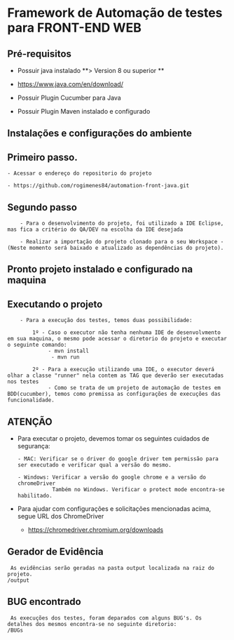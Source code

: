 
# Framework de Automação de testes para FRONT-END WEB #

## Pré-requisitos ##

* Possuir java instalado **> Version 8 ou superior **
* https://www.java.com/en/download/

* Possuir Plugin Cucumber para Java
* Possuir Plugin Maven instalado e configurado  

## Instalações e configurações do ambiente ##

 ## Primeiro passo. ##
  
    - Acessar o endereço do repositorio do projeto
 
    - https://github.com/rogimenes84/automation-front-java.git
 	
 ## Segundo passo ##
		
		- Para o desenvolvimento do projeto, foi utilizado a IDE Eclipse, mas fica a critério do QA/DEV na escolha da IDE desejada
 
    	- Realizar a importação do projeto clonado para o seu Workspace - (Neste momento será baixado e atualizado as dependências do projeto).
    
 ## Pronto projeto instalado e configurado na maquina

## Executando o projeto ##
	
		- Para a execução dos testes, temos duas possibilidade: 
			
			1º - Caso o executor não tenha nenhuma IDE de desenvolvmento em sua maquina, o mesmo pode acessar o diretorio do projeto e executar o seguinte comando:
				 - mvn install 
				  - mvn run 
			
			2º - Para a execução utilizando uma IDE, o executor deverá olhar a classe "runner" nela contem as TAG que deverão ser executadas nos testes
				 - Como se trata de um projeto de automação de testes em BDD(cucumber), temos como premissa as configurações de execuções das funcionalidade.

 ## ATENÇÃO ##

* Para executar o projeto, devemos tomar os seguintes cuidados de segurança:

	  - MAC: Verificar se o driver do google driver tem permissão para ser executado e verificar qual a versão do mesmo.
	  
	  - Windows: Verificar a versão do google chrome e a versão do chromeDriver
	             Também no Windows. Verificar o protect mode encontra-se habilitado.
 
 * Para ajudar com configurações e solicitações mencionadas acima, segue URL dos ChromeDriver
 
 	 - https://chromedriver.chromium.org/downloads
    


## Gerador de Evidência ##

	 As evidências serão geradas na pasta output localizada na raiz do projeto.
	/output

## BUG encontrado ##

	 As execuções dos testes, foram deparados com alguns BUG's. Os detalhes dos mesmos encontra-se no seguinte diretorio:
	/BUGs
